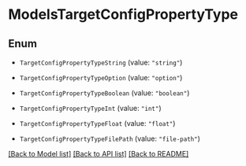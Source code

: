 # ModelsTargetConfigPropertyType

## Enum


* `TargetConfigPropertyTypeString` (value: `"string"`)

* `TargetConfigPropertyTypeOption` (value: `"option"`)

* `TargetConfigPropertyTypeBoolean` (value: `"boolean"`)

* `TargetConfigPropertyTypeInt` (value: `"int"`)

* `TargetConfigPropertyTypeFloat` (value: `"float"`)

* `TargetConfigPropertyTypeFilePath` (value: `"file-path"`)


[[Back to Model list]](../README.md#documentation-for-models) [[Back to API list]](../README.md#documentation-for-api-endpoints) [[Back to README]](../README.md)


